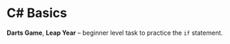 # C# Basics

 
**Darts Game**, **Leap Year** – beginner level task to practice the `if` statement.  